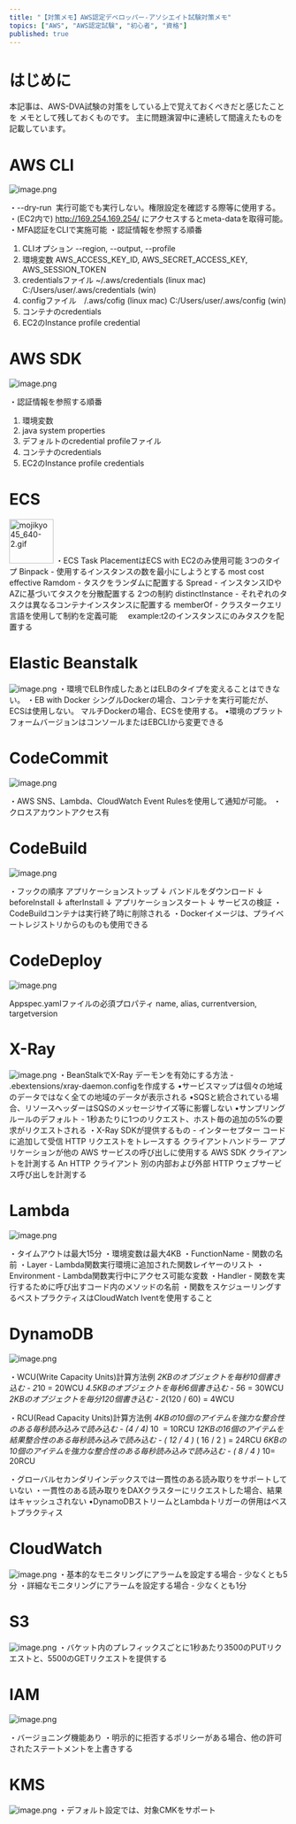 ```yaml
---
title: "【対策メモ】AWS認定デベロッパー-アソシエイト試験対策メモ"
topics: ["AWS", "AWS認定試験", "初心者", "資格"]
published: true
---
```


# はじめに

本記事は、AWS-DVA試験の対策をしている上で覚えておくべきだと感じたことを
メモとして残しておくものです。
主に問題演習中に連続して間違えたものを記載しています。

# AWS CLI

![image.png](https://qiita-image-store.s3.ap-northeast-1.amazonaws.com/0/554835/3a8f8ebd-c657-5da7-990b-5182428f0b27.png)

・--dry-run  実行可能でも実行しない。権限設定を確認する際等に使用する。
・(EC2内で) <http://169.254.169.254/> にアクセスするとmeta-dataを取得可能。
・MFA認証をCLIで実施可能
・認証情報を参照する順番

1. CLIオプション --region, --output, --profile
2. 環境変数 AWS_ACCESS_KEY_ID, AWS_SECRET_ACCESS_KEY, AWS_SESSION_TOKEN
3. credentialsファイル ~/.aws/credentials (linux mac) C:/Users/user/.aws/credentials (win)
4. configファイル　/.aws/cofig (linux mac) C:/Users/user/.aws/config (win)
5. コンテナのcredentials
6. EC2のInstance profile credential

# AWS SDK

![image.png](https://qiita-image-store.s3.ap-northeast-1.amazonaws.com/0/554835/a82d0c13-6af1-b885-d991-2f055ed208ee.png)

・認証情報を参照する順番

1. 環境変数
2. java system properties
3. デフォルトのcredential profileファイル
4. コンテナのcredentials
5. EC2のInstance profile credentials

# ECS

<img width="80" alt="mojikyo45_640-2.gif" src="https://qiita-image-store.s3.ap-northeast-1.amazonaws.com/0/554835/813b5402-ce1a-bfcd-1477-f7a901f54666.png">
・ECS Task PlacementはECS with EC2のみ使用可能
3つのタイプ
Binpack - 使用するインスタンスの数を最小にしようとする most cost effective
Ramdom - タスクをランダムに配置する
Spread - インスタンスIDやAZに基づいてタスクを分散配置する
2つの制約
distinctInstance - それぞれのタスクは異なるコンテナインスタンスに配置する
memberOf - クラスタークエリ言語を使用して制約を定義可能     example:t2のインスタンスにのみタスクを配置する

# Elastic Beanstalk

![image.png](https://qiita-image-store.s3.ap-northeast-1.amazonaws.com/0/554835/f041d944-2276-9d59-86d8-0d69b83c71f5.png)
・環境でELB作成したあとはELBのタイプを変えることはできない。
・EB with Docker
シングルDockerの場合、コンテナを実行可能だが、ECSは使用しない。
マルチDockerの場合、ECSを使用する。
•環境のプラットフォームバージョンはコンソールまたはEBCLIから変更できる

# CodeCommit

![image.png](https://qiita-image-store.s3.ap-northeast-1.amazonaws.com/0/554835/9513e85d-ed9b-80d3-87c9-961ddc13b6b2.png)

・AWS SNS、Lambda、CloudWatch Event Rulesを使用して通知が可能。
・クロスアカウントアクセス有

# CodeBuild

![image.png](https://qiita-image-store.s3.ap-northeast-1.amazonaws.com/0/554835/a6dafafb-963f-b9ce-a91e-066b7437fb25.png)

・フックの順序
アプリケーションストップ
↓
バンドルをダウンロード
↓
beforeInstall
↓
afterInstall
↓
アプリケーションスタート
↓
サービスの検証
・CodeBuildコンテナは実行終了時に削除される
・Dockerイメージは、プライベートレジストリからのものも使用できる

# CodeDeploy

![image.png](https://qiita-image-store.s3.ap-northeast-1.amazonaws.com/0/554835/0f246563-8adb-83e7-333c-1b4bbcc8402e.png)

Appspec.yamlファイルの必須プロパティ
name, alias, currentversion, targetversion

# X-Ray

![image.png](https://qiita-image-store.s3.ap-northeast-1.amazonaws.com/0/554835/566f02ba-a4f9-4aee-26ee-93b9bb836bf2.png)
・BeanStalkでX-Ray デーモンを有効にする方法 - .ebextensions/xray-daemon.configを作成する
•サービスマップは個々の地域のデータではなく全ての地域のデータが表示される
•SQSと統合されている場合、リソースヘッダーはSQSのメッセージサイズ等に影響しない
•サンプリングルールのデフォルト - 1秒あたりに1つのリクエスト、ホスト毎の追加の5%の要求がリクエストされる
・X-Ray SDKが提供するもの -
インターセプター コードに追加して受信 HTTP リクエストをトレースする
クライアントハンドラー アプリケーションが他の AWS サービスの呼び出しに使用する AWS SDK クライアントを計測する
An HTTP クライアント 別の内部および外部 HTTP ウェブサービス呼び出しを計測する

# Lambda

![image.png](https://qiita-image-store.s3.ap-northeast-1.amazonaws.com/0/554835/a6a5af2a-487e-7368-4897-11f2720bb41d.png)

・タイムアウトは最大15分
・環境変数は最大4KB
・FunctionName - 関数の名前
・Layer - Lambda関数実行環境に追加された関数レイヤーのリスト
・Environment - Lambda関数実行中にアクセス可能な変数
・Handler - 関数を実行するために呼び出すコード内のメソッドの名前
・関数をスケジューリングするベストプラクティスはCloudWatch Iventを使用すること

# DynamoDB

![image.png](https://qiita-image-store.s3.ap-northeast-1.amazonaws.com/0/554835/5acebb44-6e23-a53a-252f-c5d63f72df7c.png)

・WCU(Write Capacity Units)計算方法例
*2KBのオブジェクトを毎秒10個書き込む - 2*10 = 20WCU
*4.5KBのオブジェクトを毎秒6個書き込む - 5*6 = 30WCU
*2KBのオブジェクトを毎分120個書き込む - 2*(120 / 60) = 4WCU

・RCU(Read Capacity Units)計算方法例
*4KBの10個のアイテムを強力な整合性のある毎秒読み込みで読み込む - (4 / 4)* 10  = 10RCU
*12KBの16個のアイテムを結果整合性のある毎秒読み込みで読み込む - ( 12 / 4 )* ( 16 / 2 ) = 24RCU
*6KBの10個のアイテムを強力な整合性のある毎秒読み込みで読み込む - ( 8 / 4 )* 10= 20RCU

・グローバルセカンダリインデックスでは一貫性のある読み取りをサポートしていない
・一貫性のある読み取りをDAXクラスターにリクエストした場合、結果はキャッシュされない
•DynamoDBストリームとLambdaトリガーの併用はベストプラクティス

# CloudWatch

![image.png](https://qiita-image-store.s3.ap-northeast-1.amazonaws.com/0/554835/b016ee15-fd81-c51c-6f2a-67dbcd6e420b.png)
・基本的なモニタリングにアラームを設定する場合 - 少なくとも5分
・詳細なモニタリングにアラームを設定する場合 - 少なくとも1分

# S3

![image.png](https://qiita-image-store.s3.ap-northeast-1.amazonaws.com/0/554835/a580e35d-efdc-f469-365c-7ab93583c7c5.png)
・バケット内のプレフィックスごとに1秒あたり3500のPUTリクエストと、5500のGETリクエストを提供する

# IAM

![image.png](https://qiita-image-store.s3.ap-northeast-1.amazonaws.com/0/554835/fee45474-b68d-beaf-72a4-62980f0e0216.png)

・バージョニング機能あり
・明示的に拒否するポリシーがある場合、他の許可されたステートメントを上書きする

# KMS

![image.png](https://qiita-image-store.s3.ap-northeast-1.amazonaws.com/0/554835/a5d1d6b5-f2fb-8c21-4a3a-276a5daaa701.png)
・デフォルト設定では、対象CMKをサポート

